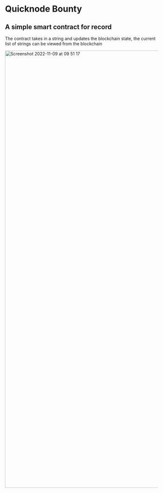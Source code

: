 # Quicknode Bounty 

## A simple smart contract for record

The contract takes in a string and updates the blockchain state,
the current list of strings can be viewed from the blockchain


<img width="1439" alt="Screenshot 2022-11-09 at 09 51 17" src="https://user-images.githubusercontent.com/41555037/200784449-45b4e244-be2a-46a3-8c50-5cde2098bad8.png">
